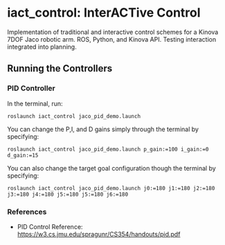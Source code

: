 # iact_control: InterACTive Control

Implementation of traditional and interactive control schemes for a Kinova 7DOF Jaco robotic arm. 
ROS, Python, and Kinova API. Testing interaction integrated into planning. 

## Running the Controllers
### PID Controller 
In the terminal, run:
```
roslaunch iact_control jaco_pid_demo.launch
```
You can change the P,I, and D gains simply through the terminal by specifying:
```
roslaunch iact_control jaco_pid_demo.launch p_gain:=100 i_gain:=0 d_gain:=15
```
You can also change the target goal configuration though the terminal by specifying:
```
roslaunch iact_control jaco_pid_demo.launch j0:=180 j1:=180 j2:=180 j3:=180 j4:=180 j5:=180 j5:=180 j6:=180    
```
### References
* PID Control Reference: https://w3.cs.jmu.edu/spragunr/CS354/handouts/pid.pdf
